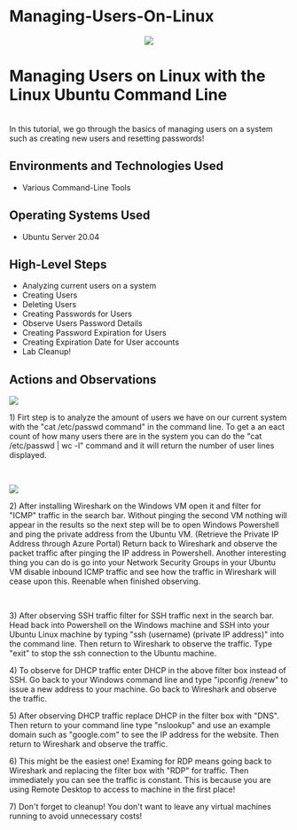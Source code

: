 # Managing-Users-On-Linux
<p align="center">
<img src="https://github.com/bryuan47/Managing-Users-On-Linux/assets/76184628/eef4ea4b-7492-4ee6-9925-e11f9854c74c"
/>
</p>

<h1>Managing Users on Linux with the Linux Ubuntu Command Line</h1>
</br>In this tutorial, we go through the basics of managing users on a system such as creating new users and resetting passwords! <br />



<h2>Environments and Technologies Used</h2>

- Various Command-Line Tools

<h2>Operating Systems Used </h2>

- Ubuntu Server 20.04

<h2>High-Level Steps</h2>

- Analyzing current users on a system
- Creating Users
- Deleting Users
- Creating Passwords for Users
- Observe Users Password Details
- Creating Password Expiration for Users
- Creating Expiration Date for User accounts
- Lab Cleanup!

<h2>Actions and Observations</h2>


<p>
<img src="https://github.com/bryuan47/Managing-Users-On-Linux/assets/76184628/9a82855b-368e-4bb9-b7ed-c867b4b870b5
"
/>
</p>
<p>
1) Firt step is to analyze the amount of users we have on our current system with the "cat /etc/passwd command" in the command line. To get a an eact count of how many users there are in the system you can do the "cat /etc/passwd | wc -l" command and it will return the number of user lines displayed. 
</p>
<br />

<p>
<img src="https://github.com/bryuan47/azure-network-protocols/assets/76184628/53595e23-22b9-473e-9469-7909688ec470"
>
</p>
<p>
2) After installing Wireshark on the Windows VM open it and filter for "ICMP" traffic in the search bar. Without pinging the second VM nothing will appear in the results so the next step will be to open Windows Powershell and ping the private address from the Ubuntu VM. (Retrieve the Private IP Address through Azure Portal) 
  Return back to Wireshark and observe the packet traffic after pinging the IP address in Powershell. 
  Another interesting thing you can do is go into your Network Security Groups in your Ubuntu VM disable inbound ICMP traffic and see how the traffic in Wireshark will cease upon this. Reenable when finished observing.
</p>
<br />


<p>
3) After observing SSH traffic filter for SSH traffic next in the search bar. Head back into Powershell on the Windows machine and SSH into your Ubuntu Linux machine by typing "ssh (username) (private IP address)" into the command line. Then return to Wireshark to observe the traffic. Type "exit" to stop the ssh connection to the Ubuntu machine. 
</p>

<p> 
4) To observe for DHCP traffic enter DHCP in the above filter box instead of SSH. Go back to your Windows command line and type "ipconfig /renew" to issue a new address to your machine. Go back to Wireshark and observe the traffic. 
</p>

<p>
5) After observing DHCP traffic replace DHCP in the filter box with "DNS". Then return to your command line type "nslookup" and use an example domain such as "google.com" to see the IP address for the website. Then return to Wireshark and observe the traffic. 
</p>

<p>
6) This might be the easiest one! Examing for RDP means going back to Wireshark and replacing the filter box with "RDP" for traffic. Then immediately you can see the traffic is constant. This is because you are using Remote Desktop to access to machine in the first place!
</p>

<p>
7) Don't forget to cleanup! You don't want to leave any virtual machines running to avoid unnecessary costs!
</p>
<br />
